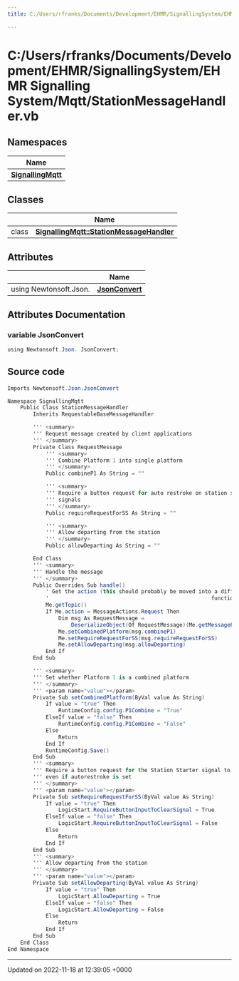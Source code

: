 ```yaml
---
title: C:/Users/rfranks/Documents/Development/EHMR/SignallingSystem/EHMR Signalling System/Mqtt/StationMessageHandler.vb

---
```


# C:/Users/rfranks/Documents/Development/EHMR/SignallingSystem/EHMR Signalling System/Mqtt/StationMessageHandler.vb



## Namespaces

| Name           |
| -------------- |
| **[SignallingMqtt](/SignallingSystem-doc/vb/Namespaces/namespaceSignallingMqtt/)**  |

## Classes

|                | Name           |
| -------------- | -------------- |
| class | **[SignallingMqtt::StationMessageHandler](/SignallingSystem-doc/vb/Classes/classSignallingMqtt_1_1StationMessageHandler/)**  |

## Attributes

|                | Name           |
| -------------- | -------------- |
| ﻿using Newtonsoft.Json. | **[JsonConvert](/SignallingSystem-doc/vb/Files/StationMessageHandler_8vb/#variable-jsonconvert)**  |



## Attributes Documentation

### variable JsonConvert

```csharp
﻿using Newtonsoft.Json. JsonConvert;
```



## Source code

```csharp
Imports Newtonsoft.Json.JsonConvert

Namespace SignallingMqtt
    Public Class StationMessageHandler
        Inherits RequestableBaseMessageHandler

        ''' <summary>
        ''' Request message created by client applications
        ''' </summary>
        Private Class RequestMessage
            ''' <summary>
            ''' Combine Platform 1 into single platform
            ''' </summary>
            Public combineP1 As String = ""

            ''' <summary>
            ''' Require a button request for auto restroke on station starter
            ''' signals
            ''' </summary>
            Public requireRequestForSS As String = ""

            ''' <summary>
            ''' Allow departing from the station
            ''' </summary>
            Public allowDeparting As String = ""

        End Class
        ''' <summary>
        ''' Handle the message
        ''' </summary>
        Public Overrides Sub handle()
            ' Get the action (this should probably be moved into a different
            '                                                   function)
            Me.getTopic()
            If Me.action = MessageActions.Request Then
                Dim msg As RequestMessage =
                    DeserializeObject(Of RequestMessage)(Me.getMessagePayload())
                Me.setCombinedPlatform(msg.combineP1)
                Me.setRequireRequestForSS(msg.requireRequestForSS)
                Me.setAllowDeparting(msg.allowDeparting)
            End If
        End Sub

        ''' <summary>
        ''' Set whether Platform 1 is a combined platform
        ''' </summary>
        ''' <param name="value"></param>
        Private Sub setCombinedPlatform(ByVal value As String)
            If value = "true" Then
                RuntimeConfig.config.P1Combine = "True"
            ElseIf value = "false" Then
                RuntimeConfig.config.P1Combine = "False"
            Else
                Return
            End If
            RuntimeConfig.Save()
        End Sub
        ''' <summary>
        ''' Require a button request for the Station Starter signal to clear
        ''' even if autorestroke is set
        ''' </summary>
        ''' <param name="value"></param>
        Private Sub setRequireRequestForSS(ByVal value As String)
            If value = "true" Then
                LogicStart.RequireButtonInputToClearSignal = True
            ElseIf value = "false" Then
                LogicStart.RequireButtonInputToClearSignal = False
            Else
                Return
            End If
        End Sub
        ''' <summary>
        ''' Allow departing from the station
        ''' </summary>
        ''' <param name="value"></param>
        Private Sub setAllowDeparting(ByVal value As String)
            If value = "true" Then
                LogicStart.AllowDeparting = True
            ElseIf value = "false" Then
                LogicStart.AllowDeparting = False
            Else
                Return
            End If
        End Sub
    End Class
End Namespace
```


-------------------------------

Updated on 2022-11-18 at 12:39:05 +0000
